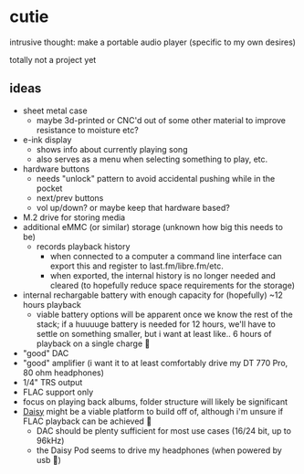 # cutie

intrusive thought: make a portable audio player (specific to my own desires)

totally not a project yet

## ideas

- sheet metal case
  - maybe 3d-printed or CNC'd out of some other material to improve resistance to moisture etc?
- e-ink display
  - shows info about currently playing song
  - also serves as a menu when selecting something to play, etc.
- hardware buttons
  - needs "unlock" pattern to avoid accidental pushing while in the pocket
  - next/prev buttons
  - vol up/down? or maybe keep that hardware based?
- M.2 drive for storing media
- additional eMMC (or similar) storage (unknown how big this needs to be)
  - records playback history
    - when connected to a computer a command line interface can export this and register to last.fm/libre.fm/etc.
    - when exported, the internal history is no longer needed and cleared (to hopefully reduce space requirements for the storage)
- internal rechargable battery with enough capacity for (hopefully) ~12 hours playback 
  - viable battery options will be apparent once we know the rest of the stack; if a huuuuge battery is needed for 12 hours, we'll have to settle on something smaller, but i want at least like.. 6 hours of playback on a single charge :pray:
- "good" DAC
- "good" amplifier (i want it to at least comfortably drive my DT 770 Pro, 80 ohm headphones)
- 1/4" TRS output
- FLAC support only
- focus on playing back albums, folder structure will likely be significant
- [Daisy](https://www.electro-smith.com/daisy/daisy) might be a viable platform to build off of, although i'm unsure if FLAC playback can be achieved :eyes:
  - DAC should be plenty sufficient for most use cases (16/24 bit, up to 96kHz)
  - the Daisy Pod seems to drive my headphones (when powered by usb :shrug:)
